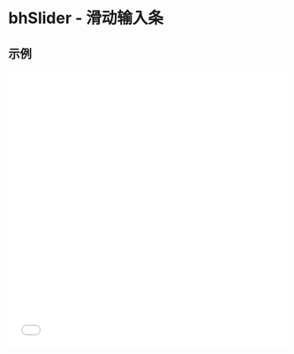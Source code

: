 # bhSlider - 滑动输入条 

## 示例

<iframe width="100%" height="500" src="//jsrun.net/B4pKp/embedded/all/light/" allowfullscreen="allowfullscreen" frameborder="0"></iframe>